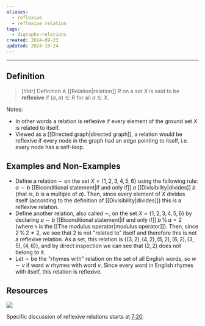 ```yaml
---
aliases:
  - reflexive
  - reflexive relation
tags:
  - digraphs-relations
created: 2024-09-23
updated: 2024-10-24
---
```

---
## Definition 

> [!tldr] Definition
> A [[Relation|relation]] $R$ on a set $X$ is said to be **reflexive** if $(a,a) \in R$ for all $a \in X$. 

Notes: 
- In other words a relation is reflexive if every element of the ground set $X$ is related to itself. 
- Viewed as a [[Directed graph|directed graph]], a relation would be reflexive if every node in the graph had an edge pointing to itself, i.e. every node has a self-loop. 

## Examples and Non-Examples

* Define a relation $\sim$ on the set $X = \{1,2,3,4,5,6\}$ using the following rule: $a \sim b$ [[Biconditional statement|if and only if]] $a$ [[Divisibility|divides]] $b$ (that is, $b$ is a multiple of $a$). Then, since every element of $X$ divides itself (according to the definition of [[Divisibility|divides]]) this is a reflexive relation. 
* Define another relation, also called $\sim$, on the set $X = \{1,2,3,4,5,6\}$ by declaring $a \sim b$ [[Biconditional statement|if and only if]] $b \, \% \, a = 2$ (where `%` is the [[The modulus operator|modulus operator]]). Then, since $2 \, \% \, 2 \neq 2$, we see that $2$ is not "related to" itself and therefore this is not a reflexive relation. As a set, this relation is $\{(3, 2), (4, 2), (5, 2), (6, 2), (3, 5), (4, 6) \}$, and by direct inspection we can see that $(2,2)$ does not belong to it. 
* Let $\sim$ be the "rhymes with" relation on the set of all English words, so $w \sim v$ if word $w$ rhymes with word $v$. Since every word in English rhymes with itself, this relation is reflexive. 


## Resources 

![](https://www.youtube.com/watch?v=HXFHVRS1ZW8)

Specific discussion of reflexive relations starts at [7:20](https://youtu.be/HXFHVRS1ZW8?si=EPg4-CKO0G3xIPE0&t=440). 